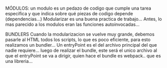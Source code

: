 ```javascript
```

MÓDULOS: un modulo es un pedazo de codigo que cumple una tarea especifica y que indica sobre qué piezas de codigo depende (dependencias...)
Modularizar es una buena practica de trabajo...
Antes, lo mas parecido a los modulos eran las funciones autoinvocadas...

BUNDLERS
Cuando la modularizacion se vuelve muy grande, debemos pasarle al HTML  todos los scripts, lo que es poco eficiente, para esto realizamos un bundler...
Un entryPoint es el del archivo principal del que nadie requiere...
luego de realizar el bundle, este será el unico archivo al que el entryPoint se va a dirigir, quien hace el bundle es webpack.. que es una libreria...
